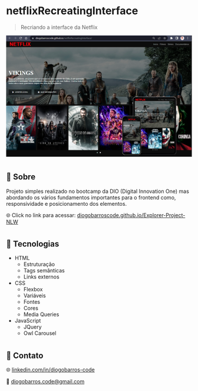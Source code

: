 # netflixRecreatingInterface
> Recriando a interface da Netflix

![preview](./.github/preview.png)

#
## 💬 Sobre
Projeto simples realizado no bootcamp da DIO (Digital Innovation One) mas abordando os vários fundamentos importantes para o frontend como, responsividade e posicionamento dos elementos.

🌐 Click no link para acessar:  [diogobarroscode.github.io/Explorer-Project-NLW](https://diogobarroscode.github.io/netflixRecreatingInterface/)

#
## 🚀 Tecnologias

- HTML
  - Estruturação
  - Tags semânticas
  - Links externos
- CSS
  - Flexbox
  - Variáveis
  - Fontes
  - Cores
  - Media Queries
- JavaScript
  - JQuery
  - Owl Carousel

#
## 📢 Contato

🌐 [linkedin.com/in/diogobarros-code](https://www.linkedin.com/in/diogobarros-code/)

📧 [diogobarros.code@gmail.com](diogobarros.code@gmail.com)
